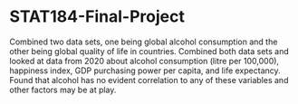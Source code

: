 # STAT184-Final-Project

Combined two data sets, one being global alcohol consumption and the other being global quality of life in countries. Combined both data sets and looked at data from 2020 about alcohol consumption (litre per 100,000), happiness index, GDP purchasing power per capita, and life expectancy. Found that alcohol has no evident correlation to any of these variables and other factors may be at play. 
